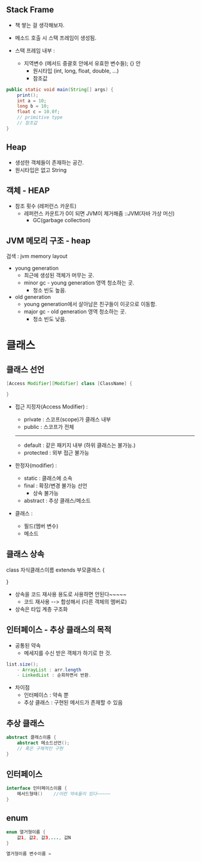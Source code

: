 


## Stack Frame

- 책 쌓는 걸 생각해보자. 

- 메소드 호출 시 스택 프레임이 생성됨.
- 스택 프레임 내부 :
    - 지역변수 (메서드 중괄호 안에서 유효한 변수들); {} 안
        - 원시타입 (int, long, float, double, ...)
        - 참조값
```java
public static void main(String[] args) {
    print();
    int a = 10;
    long b = 10;
    float c = 10.0f;
    // primitive type
    // 참조값
}

```


## Heap
- 생성한 객체들이 존재하는 공간.
- 원시타입은 없고 String


## 객체 - HEAP

- 참조 횟수 (레퍼런스 카운트)
    - 레퍼런스 카운트가 0이 되면 JVM이 제거해줌 ::JVM(자바 가상 머신)
        - GC(garbage collection)

## JVM 메모리 구조 - heap

검색 : jvm memory layout

- young generation
    - 최근에 생성된 객체가 머무는 곳.
    - minor gc - young generation 영역 청소하는 곳.
        - 청소 빈도 높음.
- old generation
    - young generation에서 살아남은 친구들이 이곳으로 이동함.
    - major gc - old generation 영역 청소하는 곳.
        - 청소 빈도 낮음.

# 클래스
##  클래스 선언
```java
[Access Modifier][Modifier] class [ClassName] {

}
```

- 접근 지정자(Access Modifier) :  

    - private : 스코프(scope)가 클래스 내부  
    - public : 스코프가 전체  
    --------------------------------------------------
    - default : 같은 패키지 내부 (하위 클래스는 불가능.)
    - protected : 외부 접근 불가능

- 한정자(modifier) : 
    - static : 클래스에 소속  
    - final : 확장/변경 불가능 선언
        - 상속 불가능
    - abstract : 추상 클래스/메소드

- 클래스 :
    - 필드(멤버 변수)
    - 메소드

## 클래스 상속

class 자식클래스이름 extends 부모클래스 {

}
- 상속을 코드 재사용 용도로 사용하면 안된다~~~~~
    - 코드 재사용 --> 합성해서 (다른 객체의 멤버로)
- 상속은 타입 계층 구조화

## 인터페이스 - 추상 클래스의 목적
- 공통된 약속
    - 메세지를 수신 받은 객체가 하기로 한 것.
```java
list.size();
    - ArrayList : arr.length
    - LinkedList : 순회하면서 반환.
```

- 차이점
    - 인터페이스 : 약속 뿐
    - 추상 클래스 : 구현된 메서드가 존재할 수 있음


## 추상 클래스
```java
abstract 클래스이름 {
    abstract 메소드선언();
    // 혹은 구체적인 구현
}
```

## 인터페이스
```java
interface 인터페이스이름 {
    메서드형태()    //이런 약속들이 있다~~~~~
}
```

## enum
```java
enum 열거형이름 {
    값1, 값2, 값3,..., 값N
}

열거형이름 변수이름 = 
```